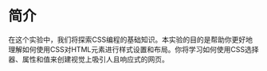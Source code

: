 # 简介

在这个实验中，我们将探索CSS编程的基础知识。本实验的目的是帮助你更好地理解如何使用CSS对HTML元素进行样式设置和布局。你将学习如何使用CSS选择器、属性和值来创建视觉上吸引人且响应式的网页。

